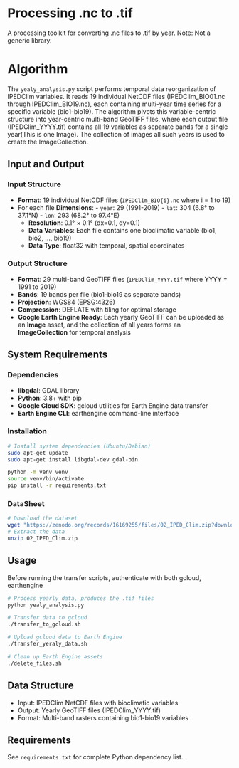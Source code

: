 # Processing .nc to .tif

A processing toolkit for converting .nc files to .tif by year.
Note: Not a generic library.

# Algorithm

The `yealy_analysis.py` script performs temporal data reorganization of IPEDClim variables. It reads 19 individual NetCDF files (IPEDClim_BIO01.nc through IPEDClim_BIO19.nc), each containing multi-year time series for a specific variable (bio1-bio19). The algorithm pivots this variable-centric structure into year-centric multi-band GeoTIFF files, where each output file (IPEDClim_YYYY.tif) contains all 19 variables as separate bands for a single year(This is one Image). The collection of images all such years is used to create the ImageCollection.

## Input and Output

### Input Structure
- **Format**: 19 individual NetCDF files (`IPEDClim_BIO{i}.nc` where i = 1 to 19)
- For each file
    **Dimensions**: 
        - `year`: 29 (1991-2019)
        - `lat`: 304 (6.8° to 37.1°N)
        - `lon`: 293 (68.2° to 97.4°E)
    - **Resolution**: 0.1° × 0.1° (dx=0.1, dy=0.1)
    - **Data Variables**: Each file contains one bioclimatic variable (bio1, bio2, ..., bio19)
    - **Data Type**: float32 with temporal, spatial coordinates

### Output Structure
- **Format**: 29 multi-band GeoTIFF files (`IPEDClim_YYYY.tif` where YYYY = 1991 to 2019)
- **Bands**: 19 bands per file (bio1-bio19 as separate bands)
- **Projection**: WGS84 (EPSG:4326)
- **Compression**: DEFLATE with tiling for optimal storage
- **Google Earth Engine Ready**: Each yearly GeoTIFF can be uploaded as an **Image** asset, and the collection of all years forms an **ImageCollection** for temporal analysis



## System Requirements

### Dependencies
- **libgdal**: GDAL library
- **Python**: 3.8+ with pip
- **Google Cloud SDK**: gcloud utilities for Earth Engine data transfer
- **Earth Engine CLI**: earthengine command-line interface


### Installation
```bash
# Install system dependencies (Ubuntu/Debian)
sudo apt-get update
sudo apt-get install libgdal-dev gdal-bin

python -m venv venv
source venv/bin/activate
pip install -r requirements.txt
```

### DataSheet
```bash
# Download the dataset
wget "https://zenodo.org/records/16169255/files/02_IPED_Clim.zip?download=1" -O 02_IPED_Clim.zip
# Extract the data
unzip 02_IPED_Clim.zip
```

## Usage

Before running the transfer scripts, authenticate with both gcloud, earthengine

```bash
# Process yearly data, produces the .tif files
python yealy_analysis.py

# Transfer data to gcloud
./transfer_to_gcloud.sh

# Upload gcloud data to Earth Engine
./transfer_yeraly_data.sh

# Clean up Earth Engine assets
./delete_files.sh
```

## Data Structure

- Input: IPEDClim NetCDF files with bioclimatic variables
- Output: Yearly GeoTIFF files (IPEDClim_YYYY.tif)
- Format: Multi-band rasters containing bio1-bio19 variables

## Requirements

See `requirements.txt` for complete Python dependency list.
